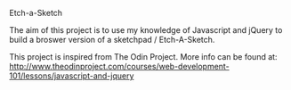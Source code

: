Etch-a-Sketch

The aim of this project is to use my knowledge of Javascript and jQuery to build a broswer version of a sketchpad / Etch-A-Sketch. 

This project is inspired from The Odin Project.
More info can be found at: http://www.theodinproject.com/courses/web-development-101/lessons/javascript-and-jquery